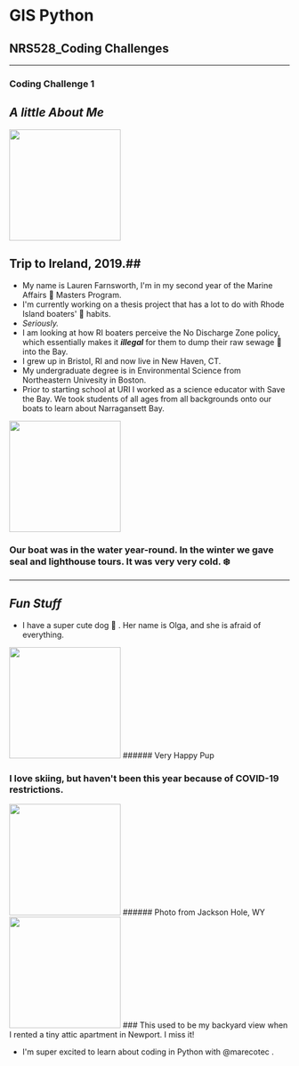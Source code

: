 # GIS Python
## NRS528_Coding Challenges
---------------------------


### **Coding Challenge 1**

## *A little About Me*

<img src="https://scontent-bos3-1.xx.fbcdn.net/v/t1.0-9/90198183_10217122612485913_5189572639743541248_n.jpg?_nc_cat=105&ccb=2&_nc_sid=09cbfe&_nc_ohc=_DPrDkUrnAwAX870ScY&_nc_ht=scontent-bos3-1.xx&oh=daf3fff9884ec028fcf9f64efba241f8&oe=60419D57" width="200" height="200" />

## Trip to Ireland, 2019.##

* My name is Lauren Farnsworth, I'm in my second year of the Marine Affairs :ocean: Masters Program. 
* I'm currently working on a thesis project that has a lot to do with Rhode Island boaters' :toilet: habits.
* _Seriously._
* I am looking at how RI boaters perceive the No Discharge Zone policy, which essentially makes it _**illegal**_ for them to dump their raw sewage :poop: into the Bay.
* I grew up in Bristol, RI and now live in New Haven, CT.
* My undergraduate degree is in Environmental Science from Northeastern Univesity in Boston.
* Prior to starting school at URI I worked as a science educator with Save the Bay. We took students of all ages from all backgrounds onto our boats to learn about Narragansett Bay.

<img src="https://scontent-bos3-1.xx.fbcdn.net/v/t1.0-9/12743721_10205770700015196_796221561630944052_n.jpg?_nc_cat=104&ccb=2&_nc_sid=a9b1d2&_nc_ohc=UAkfOWtQUg4AX-RWFC6&_nc_oc=AQlxh983cDoVw0yz9JmJzHnWfCZ-WhWBQ3pXHvpnrXqN8xojhRaeBgY769V21QE73V10RMLjwvP1dK2DHLqCKP-q&_nc_ht=scontent-bos3-1.xx&oh=5e34b15e4ae27acdeb56ebfba89dbaf1&oe=60439284" width="200" height ="200" />

### Our boat was in the water year-round. In the winter we gave seal and lighthouse tours. It was very very cold. :snowflake: 
----------------------------------------------------------------------------------------------------------------------------------------
## *Fun Stuff* 

* I have a super cute dog :dog: . Her name is Olga, and she is afraid of everything.
<img src="https://scontent-bos3-1.xx.fbcdn.net/v/t1.0-9/72124833_10215782321739482_2277936734085840896_o.jpg?_nc_cat=105&ccb=2&_nc_sid=730e14&_nc_ohc=bAHdbNZ_AowAX_j9Ua_&_nc_ht=scontent-bos3-1.xx&oh=7c54416b51c11f7833138b9d2cf189d8&oe=60439190" width="200" height="200" /> 
###### Very Happy Pup

### I **love** skiing, but haven't been this year because of COVID-19 restrictions.
<img src="https://scontent-bos3-1.xx.fbcdn.net/v/t1.0-9/52905296_10214148849023685_1026937405006938112_o.jpg?_nc_cat=102&ccb=2&_nc_sid=84a396&_nc_ohc=Y43x18-5AuUAX9_kJWC&_nc_ht=scontent-bos3-1.xx&oh=f5574e9d9a85247d3cfc88b358b01768&oe=6042D924" width="200" height="200" />
###### Photo from Jackson Hole, WY
<img src="https://scontent-bos3-1.xx.fbcdn.net/v/t1.0-9/69527869_10215500572575929_2785012465816043520_n.jpg?_nc_cat=111&ccb=2&_nc_sid=19026a&_nc_ohc=SPqsFRaNEacAX9bcrDP&_nc_ht=scontent-bos3-1.xx&oh=7f7320fcf376c350b56e38c672e35143&oe=6042D2FB" width="200" height="200" /> 
### This used to be my backyard view when I rented a tiny attic apartment in Newport. I miss it!


* I'm super excited to learn about coding in Python with @marecotec . 
